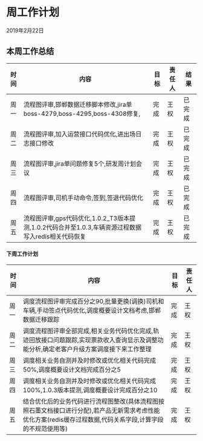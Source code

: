 # 周工作计划

2019年2月22日

## 本周工作总结

| 时间 | 内容                                                         | 目标 | 责任人 | 结果   |
| :--: | ------------------------------------------------------------ | ---- | ------ | ------ |
| 周一 | 流程图评审,邯郸数据迁移脚本修改,jira单boss-4279,boss-4295,boss-4308修复, | 完成 | 王权   | 已完成 |
| 周二 | 流程图评审,加入运营接口代码优化,进出场日志接口修改           | 完成 | 王权   | 已完成 |
| 周三 | 流程图评审,jira单问题修复5个,研发周计划会议                  | 完成 | 王权   | 已完成 |
| 周四 | 流程图评审,司机手动命令,签到,签退代码优化                    | 完成 | 王权   | 已完成 |
| 周五 | 流程图评审,gps代码优化,1.0.2_T3版本提测,1.0.2代码合并至1.0.3,车辆资源过程数据写入redis相关代码恢复 | 完成 | 王权   | 已完成 |

#### 下周工作计划

| 时间 | 内容                                                         | 目标 | 责任人 |
| ---- | ------------------------------------------------------------ | ---- | ------ |
| 周一 | 调度流程图评审完成百分之90,批量更换(调换)司机和车辆,手动签点代码优化,调度概要设计文档考虑,邯郸数据迁移跟踪 | 完成 | 王权   |
| 周二 | 调度流程图评审全部完成,相关业务代码优化完成,轨迹回放接口问题跟踪,实现票款收入查询显示及调整功能分析,确定老客户升级方案调度接下来工作整理 | 完成 | 王权   |
| 周三 | 调度相关业务自测并及时修改或优化相关代码完成50%,调度概要设计文档完成百分之5 | 完成 | 王权   |
| 周四 | 调度相关业务自测并及时修改或优化相关代码完成100%,1.0.3版本提测,调度概要设计完成百分之10 | 完成 | 王权   |
| 周五 | 结合优化后的业务代码进行流程图整改(具体流程图按照石墨文档接口进行分配),若产品无新需求考虑性能优化方案(redis缓存过程数据,代码关系字段,计算字段的不规范使用等) | 完成 | 王权   |